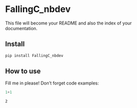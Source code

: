 FallingC_nbdev
================

<!-- WARNING: THIS FILE WAS AUTOGENERATED! DO NOT EDIT! -->

This file will become your README and also the index of your
documentation.

## Install

``` sh
pip install FallingC_nbdev
```

## How to use

Fill me in please! Don’t forget code examples:

``` python
1+1
```

    2
